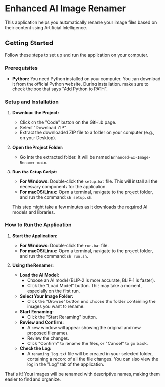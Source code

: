 # Enhanced AI Image Renamer

This application helps you automatically rename your image files based on their content using Artificial Intelligence.

## Getting Started

Follow these steps to set up and run the application on your computer.

### Prerequisites

*   **Python:** You need Python installed on your computer. You can download it from the [official Python website](https://www.python.org/downloads/). During installation, make sure to check the box that says "Add Python to PATH".

### Setup and Installation

1.  **Download the Project:**
    *   Click on the "Code" button on the GitHub page.
    *   Select "Download ZIP".
    *   Extract the downloaded ZIP file to a folder on your computer (e.g., on your Desktop).

2.  **Open the Project Folder:**
    *   Go into the extracted folder. It will be named `Enhanced-AI-Image-Renamer-main`.

3.  **Run the Setup Script:**
    *   **For Windows:** Double-click the `setup.bat` file. This will install all the necessary components for the application.
    *   **For macOS/Linux:** Open a terminal, navigate to the project folder, and run the command: `sh setup.sh`.

    This step might take a few minutes as it downloads the required AI models and libraries.

### How to Run the Application

1.  **Start the Application:**
    *   **For Windows:** Double-click the `run.bat` file.
    *   **For macOS/Linux:** Open a terminal, navigate to the project folder, and run the command: `sh run.sh`.

2.  **Using the Renamer:**
    *   **Load the AI Model:**
        *   Choose an AI model (BLIP-2 is more accurate, BLIP-1 is faster).
        *   Click the "Load Model" button. This may take a moment, especially on the first run.
    *   **Select Your Image Folder:**
        *   Click the "Browse" button and choose the folder containing the images you want to rename.
    *   **Start Renaming:**
        *   Click the "Start Renaming" button.
    *   **Review and Confirm:**
        *   A new window will appear showing the original and new proposed filenames.
        *   Review the changes.
        *   Click "Confirm" to rename the files, or "Cancel" to go back.
    *   **Check the Log:**
        *   A `renaming_log.txt` file will be created in your selected folder, containing a record of all the file changes. You can also view the log in the "Log" tab of the application.

That's it! Your images will be renamed with descriptive names, making them easier to find and organize.
